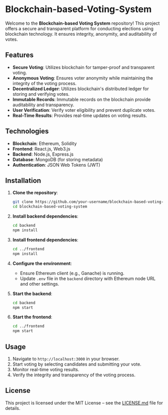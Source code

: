 # Blockchain-based-Voting-System

Welcome to the **Blockchain-based Voting System** repository! This project offers a secure and transparent platform for conducting elections using blockchain technology. It ensures integrity, anonymity, and auditability of votes.

## Features

- **Secure Voting**: Utilizes blockchain for tamper-proof and transparent voting.
- **Anonymous Voting**: Ensures voter anonymity while maintaining the integrity of the voting process.
- **Decentralized Ledger**: Utilizes blockchain's distributed ledger for storing and verifying votes.
- **Immutable Records**: Immutable records on the blockchain provide auditability and transparency.
- **User Verification**: Verify voter eligibility and prevent duplicate votes.
- **Real-Time Results**: Provides real-time updates on voting results.

## Technologies

- **Blockchain**: Ethereum, Solidity
- **Frontend**: React.js, Web3.js
- **Backend**: Node.js, Express.js
- **Database**: MongoDB (for storing metadata)
- **Authentication**: JSON Web Tokens (JWT)

## Installation

1. **Clone the repository**:
   ```bash
   git clone https://github.com/your-username/blockchain-based-voting-system.git
   cd blockchain-based-voting-system
   ```

2. **Install backend dependencies**:
   ```bash
   cd backend
   npm install
   ```

3. **Install frontend dependencies**:
   ```bash
   cd ../frontend
   npm install
   ```

4. **Configure the environment**:
   - Ensure Ethereum client (e.g., Ganache) is running.
   - Update `.env` file in the `backend` directory with Ethereum node URL and other settings.

5. **Start the backend**:
   ```bash
   cd backend
   npm start
   ```

6. **Start the frontend**:
   ```bash
   cd ../frontend
   npm start
   ```

## Usage

1. Navigate to `http://localhost:3000` in your browser.
2. Start voting by selecting candidates and submitting your vote.
3. Monitor real-time voting results.
4. Verify the integrity and transparency of the voting process.

## License

This project is licensed under the MIT License – see the [LICENSE.md](LICENSE.md) file for details.
